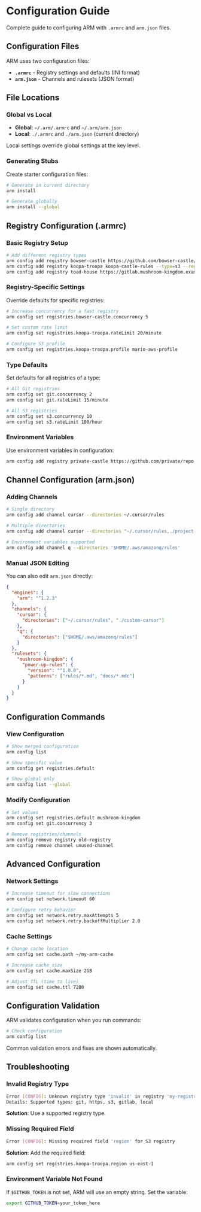 # Configuration Guide

Complete guide to configuring ARM with `.armrc` and `arm.json` files.

## Configuration Files

ARM uses two configuration files:
- **`.armrc`** - Registry settings and defaults (INI format)
- **`arm.json`** - Channels and rulesets (JSON format)

## File Locations

### Global vs Local
- **Global**: `~/.arm/.armrc` and `~/.arm/arm.json`
- **Local**: `./.armrc` and `./arm.json` (current directory)

Local settings override global settings at the key level.

### Generating Stubs

Create starter configuration files:

```bash
# Generate in current directory
arm install

# Generate globally
arm install --global
```

## Registry Configuration (.armrc)

### Basic Registry Setup

```bash
# Add different registry types
arm config add registry bowser-castle https://github.com/bowser-castle/security-rules.example --type=git
arm config add registry koopa-troopa koopa-castle-rules --type=s3 --region=us-east-1
arm config add registry toad-house https://gitlab.mushroom-kingdom.example/projects/456 --type=gitlab --authToken=$GITLAB_TOKEN
```

### Registry-Specific Settings

Override defaults for specific registries:

```bash
# Increase concurrency for a fast registry
arm config set registries.bowser-castle.concurrency 5

# Set custom rate limit
arm config set registries.koopa-troopa.rateLimit 20/minute

# Configure S3 profile
arm config set registries.koopa-troopa.profile mario-aws-profile
```

### Type Defaults

Set defaults for all registries of a type:

```bash
# All Git registries
arm config set git.concurrency 2
arm config set git.rateLimit 15/minute

# All S3 registries
arm config set s3.concurrency 10
arm config set s3.rateLimit 100/hour
```

### Environment Variables

Use environment variables in configuration:

```bash
arm config add registry private-castle https://github.com/private/repo.example --type=git --authToken=$GITHUB_TOKEN
```

## Channel Configuration (arm.json)

### Adding Channels

```bash
# Single directory
arm config add channel cursor --directories ~/.cursor/rules

# Multiple directories
arm config add channel cursor --directories "~/.cursor/rules,./project-rules"

# Environment variables supported
arm config add channel q --directories '$HOME/.aws/amazonq/rules'
```

### Manual JSON Editing

You can also edit `arm.json` directly:

```json
{
  "engines": {
    "arm": "^1.2.3"
  },
  "channels": {
    "cursor": {
      "directories": ["~/.cursor/rules", "./custom-cursor"]
    },
    "q": {
      "directories": ["$HOME/.aws/amazonq/rules"]
    }
  },
  "rulesets": {
    "mushroom-kingdom": {
      "power-up-rules": {
        "version": "^1.0.0",
        "patterns": ["rules/*.md", "docs/*.mdc"]
      }
    }
  }
}
```

## Configuration Commands

### View Configuration

```bash
# Show merged configuration
arm config list

# Show specific value
arm config get registries.default

# Show global only
arm config list --global
```

### Modify Configuration

```bash
# Set values
arm config set registries.default mushroom-kingdom
arm config set git.concurrency 3

# Remove registries/channels
arm config remove registry old-registry
arm config remove channel unused-channel
```

## Advanced Configuration

### Network Settings

```bash
# Increase timeout for slow connections
arm config set network.timeout 60

# Configure retry behavior
arm config set network.retry.maxAttempts 5
arm config set network.retry.backoffMultiplier 2.0
```

### Cache Settings

```bash
# Change cache location
arm config set cache.path ~/my-arm-cache

# Increase cache size
arm config set cache.maxSize 2GB

# Adjust TTL (time to live)
arm config set cache.ttl 7200
```

## Configuration Validation

ARM validates configuration when you run commands:

```bash
# Check configuration
arm config list
```

Common validation errors and fixes are shown automatically.

## Troubleshooting

### Invalid Registry Type
```bash
Error [CONFIG]: Unknown registry type 'invalid' in registry 'my-registry'
Details: Supported types: git, https, s3, gitlab, local
```
**Solution**: Use a supported registry type.

### Missing Required Field
```bash
Error [CONFIG]: Missing required field 'region' for S3 registry
```
**Solution**: Add the required field:
```bash
arm config set registries.koopa-troopa.region us-east-1
```

### Environment Variable Not Found
If `$GITHUB_TOKEN` is not set, ARM will use an empty string. Set the variable:
```bash
export GITHUB_TOKEN=your_token_here
```
